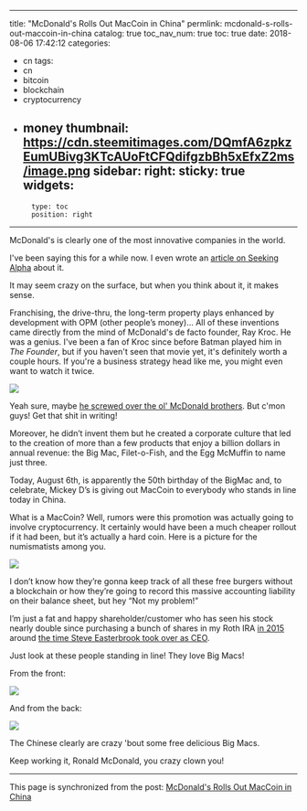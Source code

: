 
---
title: "McDonald's Rolls Out MacCoin in China"
permlink: mcdonald-s-rolls-out-maccoin-in-china
catalog: true
toc_nav_num: true
toc: true
date: 2018-08-06 17:42:12
categories:
- cn
tags:
- cn
- bitcoin
- blockchain
- cryptocurrency
- money
thumbnail: https://cdn.steemitimages.com/DQmfA6zpkzEumUBivg3KTcAUoFtCFQdifgzbBh5xEfxZ2ms/image.png
sidebar:
    right:
        sticky: true
widgets:
    -
        type: toc
        position: right
---


McDonald's is clearly one of the most innovative companies in the world.

I've been saying this for a while now. I even wrote an [article on Seeking Alpha](https://seekingalpha.com/article/2964056-mcdonalds-the-powerhouse-you-never-think-of-when-you-think-about-innovation) about it.

It may seem crazy on the surface, but when you think about it, it makes sense.

Franchising, the drive-thru, the long-term property plays enhanced by development with OPM (other people’s money)... All of these inventions came directly from the mind of McDonald's de facto founder, Ray Kroc. He was a genius. I've been a fan of Kroc since before Batman played him in *The Founder*, but if you haven't seen that movie yet, it's definitely worth a couple hours. If you're a business strategy head like me, you might even want to watch it twice.

![](https://cdn.steemitimages.com/DQmfA6zpkzEumUBivg3KTcAUoFtCFQdifgzbBh5xEfxZ2ms/image.png)

Yeah sure, maybe [he screwed over the ol' McDonald brothers](https://www.newsweek.com/dark-side-business-how-ray-kroc-movie-founder-has-echoes-trump-556538). But c'mon guys! Get that shit in writing!

Moreover, he didn’t invent them but he created a corporate culture that led to the creation of more than a few products that enjoy a billion dollars in annual revenue: the Big Mac, Filet-o-Fish, and the Egg McMuffin to name just three.

Today, August 6th, is apparently the 50th birthday of the BigMac and, to celebrate, Mickey D’s is giving out MacCoin to everybody who stands in line today in China.

What is a MacCoin? Well, rumors were this promotion was actually going to involve cryptocurrency. It certainly would have been a much cheaper rollout if it had been, but it’s actually a hard coin. Here is a picture for the numismatists among you.

![](https://cdn.steemitimages.com/DQmcEf4DARrPeQ7n8AtxqtWxVbkoKRjEguoaghxDpSR4ivg/image.png)

I don’t know how they’re gonna keep track of all these free burgers without a blockchain or how they’re going to record this massive accounting liability on their balance sheet, but hey “Not my problem!”

I’m just a fat and happy shareholder/customer who has seen his stock nearly double since purchasing a bunch of shares in my Roth IRA [in 2015](https://seekingalpha.com/article/2840076-im-lovin-these-10-potential-catalysts-for-a-mcdonalds-turnaround-in-2015-part-1) around [the time Steve Easterbrook took over as CEO](https://seekingalpha.com/article/2886816-10-potential-catalysts-for-a-mcdonalds-turnaround-in-2015-part-2).

Just look at these people standing in line! They love Big Macs!

From the front:

![](https://image-store.slidesharecdn.com/a0661bb3-7db6-404b-bf75-1da25f90949c-original.jpeg)

And from the back:

![](https://image-store.slidesharecdn.com/90234e3b-25c0-42de-b372-b1f773610c0a-original.jpeg)

The Chinese clearly are crazy 'bout some free delicious Big Macs.

Keep working it, Ronald McDonald, you crazy clown you!

- - -

This page is synchronized from the post: [McDonald's Rolls Out MacCoin in China](https://steemit.com/@shanghaipreneur/mcdonald-s-rolls-out-maccoin-in-china)
